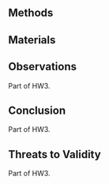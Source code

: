 ## Methods

## Materials

## Observations
Part of HW3.

## Conclusion
Part of HW3.

## Threats to Validity
Part of HW3.
